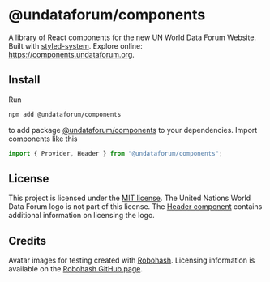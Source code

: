 # @undataforum/components

A library of React components for the new UN World Data Forum Website. Built with [styled-system](https://github.com/jxnblk/styled-system). Explore online: https://components.undataforum.org.

## Install

Run

```bash
npm add @undataforum/components
```

to add package [@undataforum/components](https://github.com/UNDataForum/components) to your dependencies. Import components like this

```jsx
import { Provider, Header } from "@undataforum/components";
```

## License

This project is licensed under the [MIT license](https://choosealicense.com/licenses/mit/). The United Nations World Data Forum logo is not part of this license. The [Header component](https://github.com/UNDataForum/components/blob/master/src/components/Header/Header.jsx) contains additional information on licensing the logo.

## Credits

Avatar images for testing created with [Robohash](https://robohash.org/). Licensing information is available on the [Robohash GitHub page](https://github.com/e1ven/Robohash).
